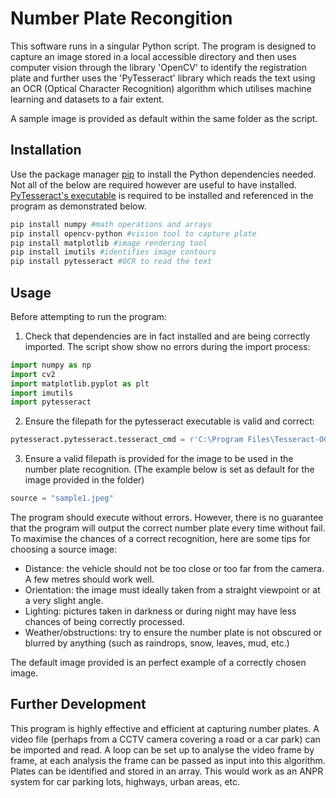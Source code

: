 # Number Plate Recongition

This software runs in a singular Python script. The program is designed to capture an image stored in a local accessible directory and then uses computer vision through the library 'OpenCV' to identify the registration plate and further uses the 'PyTesseract' library which reads the text using an OCR (Optical Character Recognition) algorithm which utilises machine learning and datasets to a fair extent. 

A sample image is provided as default within the same folder as the script.

## Installation

Use the package manager [pip](https://pip.pypa.io/en/stable/) to install the Python dependencies needed. Not all of the below are required however are useful to have installed. 
[PyTesseract's executable](https://sourceforge.net/projects/tesseract-ocr-alt/?source=typ_redirect) is required to be installed and referenced in the program as demonstrated below.
```bash
pip install numpy #math operations and arrays
pip install opencv-python #vision tool to capture plate
pip install matplotlib #image rendering tool
pip install imutils #identifies image contours
pip install pytesseract #OCR to read the text 
```

## Usage
Before attempting to run the program:
1. Check that dependencies are in fact installed and are being correctly imported. The script show show no errors during the import process:
```python
import numpy as np 
import cv2
import matplotlib.pyplot as plt
import imutils
import pytesseract
```
2. Ensure the filepath for the pytesseract executable is valid and correct:
```python
pytesseract.pytesseract.tesseract_cmd = r'C:\Program Files\Tesseract-OCR\tesseract.exe'
```
3. Ensure a valid filepath is provided for the image to be used in the number plate recognition. (The example below is set as default for the image provided in the folder)
```python
source = "sample1.jpeg"
```
The program should execute without errors. However, there is no guarantee that the program will output the correct number plate every time without fail. To maximise the chances of a correct recognition, here are some tips for choosing a source image:
- Distance: the vehicle should not be too close or too far from the camera. A few metres should work well.
- Orientation: the image must ideally taken from a straight viewpoint or at a very slight angle.
- Lighting: pictures taken in darkness or during night may have less chances of being correctly processed.
- Weather/obstructions: try to ensure the number plate is not obscured or blurred by anything (such as raindrops, snow, leaves, mud, etc.)

The default image provided is an perfect example of a correctly chosen image.

## Further Development
This program is highly effective and efficient at capturing number plates. A video file (perhaps from a CCTV camera covering a road or a car park) can be imported and read. A loop can be set up to analyse the video frame by frame, at each analysis the frame can be passed as input into this algorithm. Plates can be identified and stored in an array. This would work as an ANPR system for car parking lots, highways, urban areas, etc.





